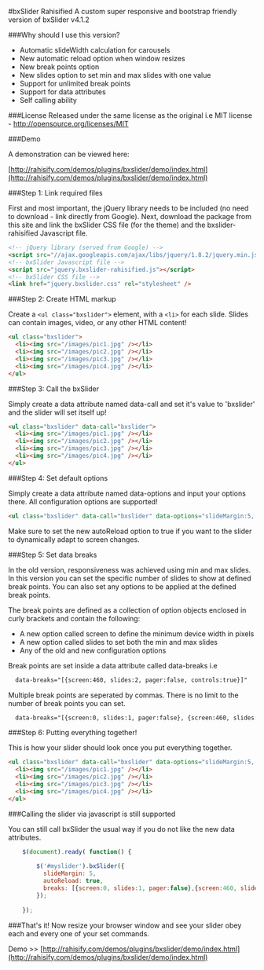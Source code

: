 #bxSlider Rahisified
A custom super responsive and bootstrap friendly version of bxSlider v4.1.2

###Why should I use this version?

* Automatic slideWidth calculation for carousels
* New automatic reload option when window resizes
* New break points option
* New slides option to set min and max slides with one value
* Support for unlimited break points
* Support for data attributes
* Self calling ability

###License
Released under the same license as the original i.e MIT license - http://opensource.org/licenses/MIT

###Demo

A demonstration can be viewed here:

[http://rahisify.com/demos/plugins/bxslider/demo/index.html](http://rahisify.com/demos/plugins/bxslider/demo/index.html)

###Step 1: Link required files

First and most important, the jQuery library needs to be included (no need to download - link directly from Google). Next, download the package from this site and link the bxSlider CSS file (for the theme) and the bxslider-rahisified Javascript file.

```html
<!-- jQuery library (served from Google) -->
<script src="//ajax.googleapis.com/ajax/libs/jquery/1.8.2/jquery.min.js"></script>
<!-- bxSlider Javascript file -->
<script src="jquery.bxslider-rahisified.js"></script>
<!-- bxSlider CSS file -->
<link href="jquery.bxslider.css" rel="stylesheet" />
```

###Step 2: Create HTML markup

Create a `<ul class="bxslider">` element, with a `<li>` for each slide. Slides can contain images, video, or any other HTML content!

```html
<ul class="bxslider">
  <li><img src="/images/pic1.jpg" /></li>
  <li><img src="/images/pic2.jpg" /></li>
  <li><img src="/images/pic3.jpg" /></li>
  <li><img src="/images/pic4.jpg" /></li>
</ul>
```

###Step 3: Call the bxSlider

Simply create a data attribute named data-call and set it's value to 'bxslider' and the slider will set itself up!

```html
<ul class="bxslider" data-call="bxslider">
  <li><img src="/images/pic1.jpg" /></li>
  <li><img src="/images/pic2.jpg" /></li>
  <li><img src="/images/pic3.jpg" /></li>
  <li><img src="/images/pic4.jpg" /></li>
</ul>
```

###Step 4: Set default options

Simply create a data attribute named data-options and input your options there. All configuration options are supported!

```html
<ul class="bxslider" data-call="bxslider" data-options="slideMargin:5, autoReload:true">

```
Make sure to set the new autoReload option to true if you want to the slider to dynamically adapt to screen changes.

###Step 5: Set data breaks

In the old version, responsiveness was achieved using min and max slides. In this version you can set the specific number of slides to show at defined break points. You can also set any options to be applied at the defined break points.

The break points are defined as a collection of option objects enclosed in curly brackets and contain the following:

* A new option called screen to define the minimum device width in pixels
* A new option called slides to set both the min and max slides
* Any of the old and new configuration options

Break points are set inside a data attribute called data-breaks i.e


```html
  data-breaks="[{screen:460, slides:2, pager:false, controls:true}]"

```

Multiple break points are seperated by commas. There is no limit to the number of break points you can set.


```html
  data-breaks="[{screen:0, slides:1, pager:false}, {screen:460, slides:2}, {screen: 768, slides:3}]"
```

###Step 6: Putting everything together!

This is how your slider should look once you put everything together.


```html
<ul class="bxslider" data-call="bxslider" data-options="slideMargin:5, autoReload:true" data-breaks="[{screen:0, slides:1, pager:false}, {screen:460, slides:2}, {screen: 768, slides:3}]">
  <li><img src="/images/pic1.jpg" /></li>
  <li><img src="/images/pic2.jpg" /></li>
  <li><img src="/images/pic3.jpg" /></li>
  <li><img src="/images/pic4.jpg" /></li>
</ul>
```

###Calling the slider via javascript is still supported

You can still call bxSlider the usual way if you do not like the new data attributes.

```js
    $(document).ready( function() {
    
        $('#myslider').bxSlider({
          slideMargin: 5,
          autoReload: true,
          breaks: [{screen:0, slides:1, pager:false},{screen:460, slides:2},{screen:768, slides:3}]
        });
      
    });

```

###That's it!
Now resize your browser window and see your slider obey each and every one of your set commands.

Demo >> [http://rahisify.com/demos/plugins/bxslider/demo/index.html](http://rahisify.com/demos/plugins/bxslider/demo/index.html)
